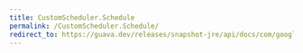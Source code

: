 ```yaml
---
title: CustomScheduler.Schedule
permalink: /CustomScheduler.Schedule/
redirect_to: https://guava.dev/releases/snapshot-jre/api/docs/com/google/common/util/concurrent/AbstractScheduledService.CustomScheduler.Schedule.html
---
```

